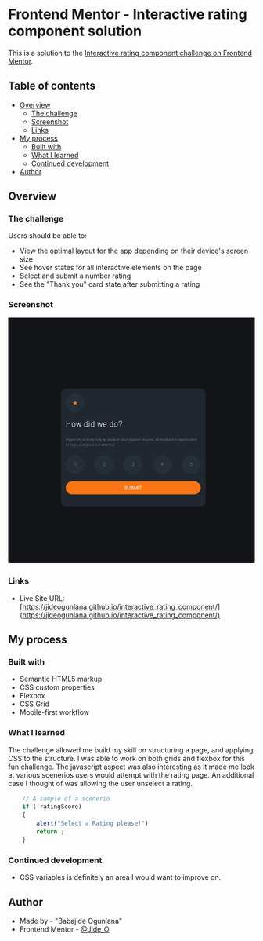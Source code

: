 # Frontend Mentor - Interactive rating component solution

This is a solution to the [Interactive rating component challenge on Frontend Mentor](https://www.frontendmentor.io/challenges/interactive-rating-component-koxpeBUmI). 

## Table of contents

- [Overview](#overview)
  - [The challenge](#the-challenge)
  - [Screenshot](#screenshot)
  - [Links](#links)
- [My process](#my-process)
  - [Built with](#built-with)
  - [What I learned](#what-i-learned)
  - [Continued development](#continued-development)
- [Author](#author)



## Overview

### The challenge

Users should be able to:

- View the optimal layout for the app depending on their device's screen size
- See hover states for all interactive elements on the page
- Select and submit a number rating
- See the "Thank you" card state after submitting a rating

### Screenshot

![](./images/screenshots/rating_component.png)


### Links
- Live Site URL: [https://jideogunlana.github.io/interactive_rating_component/](https://jideogunlana.github.io/interactive_rating_component/)

## My process

### Built with

- Semantic HTML5 markup
- CSS custom properties
- Flexbox
- CSS Grid
- Mobile-first workflow

### What I learned
The challenge allowed me build my skill on structuring a page, and applying CSS to the structure. I was able to work on both grids and flexbox for this fun challenge. The javascript aspect was also interesting as it made me look at various scenerios users would attempt with the rating page. An additional case I thought of was allowing the user unselect a rating.


``` js 
    // A sample of a scenerio
    if (!ratingScore)
    {
        alert("Select a Rating please!")
        return ;
    }
```

### Continued development
- CSS variables is definitely an area I would want to improve on. 


## Author
- Made by - "Babajide Ogunlana"
- Frontend Mentor - [@Jide_O](https://www.frontendmentor.io/profile/JideOgunlana)
